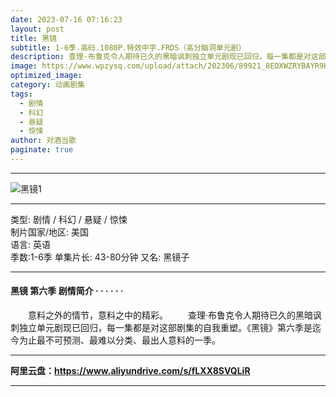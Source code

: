 ```yaml
---
date: 2023-07-16 07:16:23
layout: post
title: 黑镜
subtitle: 1-6季.高码.1080P.特效中字.FRDS（高分脑洞单元剧）
description: 查理·布鲁克令人期待已久的黑暗讽刺独立单元剧现已回归，每一集都是对这部剧集的自我重塑。《黑镜》第六季是迄今为止最不可预测、最难以分类、最出人意料的一季...
image: https://www.wpzysq.com/upload/attach/202306/89921_8EDXWZRYBAYR9HW.png
optimized_image: 
category: 动画剧集
tags:
  - 剧情
  - 科幻
  - 悬疑
  - 惊悚
author: 对酒当歌
paginate: true
---
```

---
![黑镜1](https://www.wpzysq.com/upload/attach/202306/89921_VJJ4JUR3927RJM4.png)

---

类型: 剧情 / 科幻 / 悬疑 / 惊悚  
制片国家/地区: 美国  
语言: 英语  
季数:1-6季
单集片长: 43-80分钟
又名: 黑镜子

---

#### 黑镜 第六季 剧情简介 · · · · · ·

　　意料之外的情节，意料之中的精彩。
　　查理·布鲁克令人期待已久的黑暗讽刺独立单元剧现已回归，每一集都是对这部剧集的自我重塑。《黑镜》第六季是迄今为止最不可预测、最难以分类、最出人意料的一季。

---

**阿里云盘：<https://www.aliyundrive.com/s/fLXX8SVQLiR>**

---
